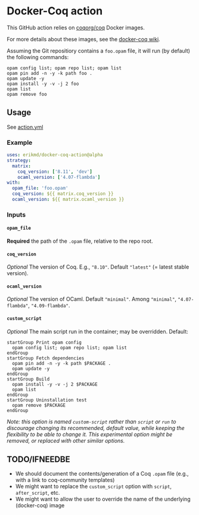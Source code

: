 # Docker-Coq action

This GitHub action relies on
[coqorg/coq](https://hub.docker.com/r/coqorg/coq/) Docker images.

For more details about these images, see the
[docker-coq wiki](https://github.com/coq-community/docker-coq/wiki).

Assuming the Git repositiory contains a `foo.opam` file, it will run
(by default) the following commands:

```
opam config list; opam repo list; opam list
opam pin add -n -y -k path foo .
opam update -y
opam install -y -v -j 2 foo
opam list
opam remove foo
```

## Usage

See [action.yml](./action.yml)

### Example

```yaml
uses: erikmd/docker-coq-action@alpha
strategy:
  matrix:
    coq_version: ['8.11', 'dev']
    ocaml_version: ['4.07-flambda']
with:
  opam_file: 'foo.opam'
  coq_version: ${{ matrix.coq_version }}
  ocaml_version: ${{ matrix.ocaml_version }}
```

### Inputs

#### `opam_file`

**Required** the path of the `.opam` file, relative to the repo root.

#### `coq_version`

*Optional* The version of Coq. E.g., `"8.10"`. Default
`"latest"` (= latest stable version).

#### `ocaml_version`

*Optional* The version of OCaml. Default `"minimal"`.
Among `"minimal"`, `"4.07-flambda"`, `"4.09-flambda"`.

#### `custom_script`

*Optional* The main script run in the container; may be overridden. Default:

    startGroup Print opam config
      opam config list; opam repo list; opam list
    endGroup
    startGroup Fetch dependencies
      opam pin add -n -y -k path $PACKAGE .
      opam update -y
    endGroup
    startGroup Build
      opam install -y -v -j 2 $PACKAGE
      opam list
    endGroup
    startGroup Uninstallation test
      opam remove $PACKAGE
    endGroup

*Note: this option is named `custom-script` rather than `script` or
`run` to discourage changing its recommended, default value, while
keeping the flexibility to be able to change it. This experimental
option might be removed, or replaced with other similar options.*

## TODO/IFNEEDBE

* We should document the contents/generation of a Coq `.opam` file
  (e.g., with a link to coq-community templates)
* We might want to replace the `custom_script` option with `script`,
  `after_script`, etc.
* We might want to allow the user to override the name of the
  underlying (docker-coq) image
